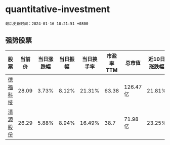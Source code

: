 # quantitative-investment

`最后更新时间：2024-01-16 10:21:51 +0800`

## 强势股票

|股票|当前价|当日涨跌幅|当日振幅|当日换手率|市盈率TTM|总市值|近10日涨跌幅|
|----|----|----|----|----|----|----|----|
|[德福科技](https://xueqiu.com/S/SZ301511)|28.09|3.73%|8.12%|21.31%|63.38|126.47亿|21.81%|
|[清源股份](https://xueqiu.com/S/SH603628)|26.29|5.88%|8.94%|16.49%|38.7|71.98亿|23.25%|
